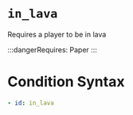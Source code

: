 # `in_lava`

Requires a player to be in lava

:::dangerRequires:
Paper
:::

# Condition Syntax
```yaml
- id: in_lava
```

